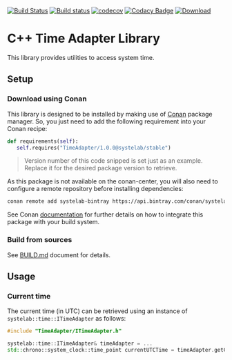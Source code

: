 [![Build Status](https://travis-ci.org/systelab/cpp-time-adapter.svg?branch=master)](https://travis-ci.org/systelab/cpp-time-adapter)
[![Build status](https://ci.appveyor.com/api/projects/status/bgkmqmsbvyvkl2d6?svg=true)](https://ci.appveyor.com/project/systelab/cpp-time-adapter)
[![codecov](https://codecov.io/gh/systelab/cpp-time-adapter/branch/master/graph/badge.svg)](https://codecov.io/gh/systelab/cpp-time-adapter)
[![Codacy Badge](https://api.codacy.com/project/badge/Grade/6526d0da00cb4c90ad196782faf09523)](https://www.codacy.com/manual/systelab/cpp-time-adapter?utm_source=github.com&amp;utm_medium=referral&amp;utm_content=systelab/cpp-time-adapter&amp;utm_campaign=Badge_Grade)
[![Download](https://api.bintray.com/packages/systelab/conan/TimeAdapter:systelab/images/download.svg)](https://bintray.com/systelab/conan/TimeAdapter:systelab/_latestVersion)

# C++ Time Adapter Library

This library provides utilities to access system time.


## Setup

### Download using Conan

This library is designed to be installed by making use of [Conan](https://conan.io/) package manager. So, you just need to add the following requirement into your Conan recipe:

```python
def requirements(self):
   self.requires("TimeAdapter/1.0.0@systelab/stable")
```

> Version number of this code snipped is set just as an example. Replace it for the desired package version to retrieve.

As this package is not available on the conan-center, you will also need to configure a remote repository before installing dependencies:

```bash
conan remote add systelab-bintray https://api.bintray.com/conan/systelab/conan 
```

See Conan [documentation](https://docs.conan.io/en/latest/) for further details on how to integrate this package with your build system.

### Build from sources

See [BUILD.md](BUILD.md) document for details.


## Usage

### Current time

The current time (in UTC) can be retrieved using an instance of `systelab::time::ITimeAdapter` as follows:

``` cpp
#include "TimeAdapter/ITimeAdapter.h"

systelab::time::ITimeAdapter& timeAdapter = ...
std::chrono::system_clock::time_point currentUTCTime = timeAdapter.getCurrentUTCTime();
```

